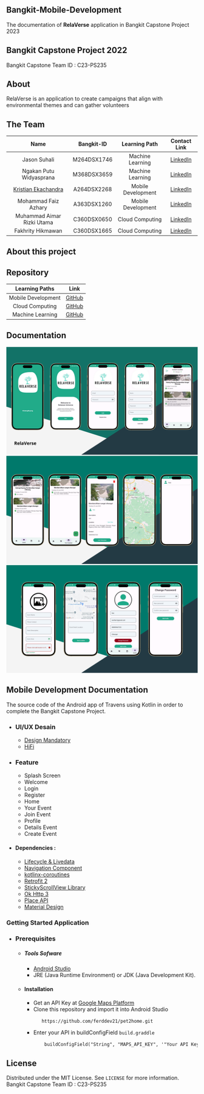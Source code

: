 ## Bangkit-Mobile-Development
The documentation of <b>RelaVerse</b> application in Bangkit Capstone Project 2023


## Bangkit Capstone Project 2022
Bangkit Capstone Team ID :  C23-PS235


## About

RelaVerse is an application to create campaigns that align with environmental themes and can gather volunteers

## The Team

|              Name              | Bangkit-ID |   Learning Path    |                                                       Contact Link                                                       |
| :----------------------------: | :--------: | :----------------: | :----------------------------------------------------------------------------------------------------------------------: |
| Jason Suhali | M264DSX1746 |  Machine Learning  |            [LinkedIn](https://www.linkedin.com/in/jason-suhali-604814222/)           |
|   Ngakan Putu Widyasprana     | M368DSX3659 |  Machine Learning  |                [LinkedIn](https://www.linkedin.com/in/muhammad-aimar-rizki-utama-75479b21b/)              |
|     [Kristian Ekachandra](https://github.com/KristianEka)            | A264DSX2268| Mobile Development |              [LinkedIn](https://www.linkedin.com/in/kristian-ekachandra/)             |
|     Mohammad Faiz Azhary     | A363DSX1260 | Mobile Development |    [LinkedIn](https://www.linkedin.com/in/mohammad-faiz-azhary/)    |
|      Muhammad Aimar Rizki Utama     |C360DSX0650 |  Cloud Computing   | [LinkedIn](https://www.linkedin.com/in/muhammad-aimar-rizki-utama-75479b21b/)  |
|        Fakhrity Hikmawan         | C360DSX1665 |  Cloud Computing   |        [LinkedIn](https://www.linkedin.com/in/fakhrity-hikmawan/)      |


## About this project


## Repository

|   Learning Paths   |                                Link                                |
| :----------------: | :----------------------------------------------------------------: |
| Mobile Development | [GitHub](https://github.com/zee-azha/Relaverse) |
| Cloud Computing  | [GitHub](https://github.com/aimrzky/Relaverse-CC)  |
| Machine Learning  | [GitHub](https://github.com/NgakanWidyasprana/RelaVerse-ML/tree/main)  |


## Documentation
![RelaVers](https://raw.githubusercontent.com/zee-azha/Asset/main/MobileApps/8.png)
![RelaVers](https://raw.githubusercontent.com/zee-azha/Asset/main/MobileApps/9.png)
![RelaVers](https://raw.githubusercontent.com/zee-azha/Asset/main/MobileApps/10.png)

## Mobile Development Documentation
The source code of the Android app of Travens using Kotlin in order to complete the Bangkit Capstone Project.

- ### UI/UX Desain
     - [Design Mandatory](https://www.figma.com/file/LFX9TjzgtxcDlujvelln9t/Bangkit?type=design&node-id=0-1&t=7Zo4J7WjP6PRk1FD-0)
     - [HiFi](https://www.figma.com/file/LFX9TjzgtxcDlujvelln9t/Bangkit?type=design&node-id=241-116&t=7Zo4J7WjP6PRk1FD-0)

 - ### Feature
    - Splash Screen
    - Welcome
    - Login
    - Register
    - Home
    - Your Event
    - Join Event
    - Profile
    - Details Event
    - Create Event

* #### Dependencies :
  - [Lifecycle & Livedata](https://developer.android.com/jetpack/androidx/releases/lifecycle)
  - [Navigation Component](https://developer.android.com/jetpack/androidx/releases/navigation)
  - [kotlinx-coroutines](https://developer.android.com/kotlin/coroutines)    
  - [Retrofit 2](https://square.github.io/retrofit/)   
  - [StickyScrollView Library](https://github.com/amarjain07/StickyScrollView)    
  - [Ok Http 3](https://square.github.io/okhttp/) 
  - [Place API](https://developers.google.com/maps/documentation/places/android-sdk) 
  - [Material Design](https://m3.material.io/)
  

### Getting Started Application

  - ### Prerequisites
      - ##### Tools Sofware
        - [Android Studio](https://developer.android.com/studio)
        - JRE (Java Runtime Environment) or JDK (Java Development Kit).

      - #### Installation
        - Get an API Key at [Google Maps Platform](https://developers.google.com/maps/documentation/android-sdk/get-api-key)
        - Clone this repository and import it into Android Studio    
            ```
               https://github.com/ferddev21/pet2home.git
            ``` 
        - Enter your API in buildConfigField `build.graddle`
           ``` default config {
               buildConfigField("String", "MAPS_API_KEY", '"Your API Key"')}
           ```

## License
Distributed under the MIT License. See `LICENSE` for more information.
Bangkit Capstone Team ID :  C23-PS235
